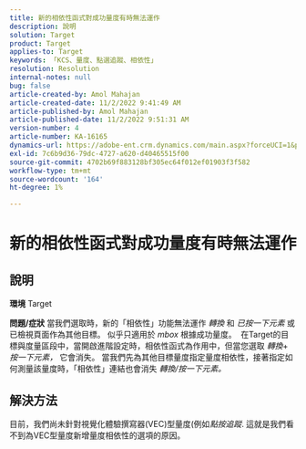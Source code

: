 ```yaml
---
title: 新的相依性函式對成功量度有時無法運作
description: 說明
solution: Target
product: Target
applies-to: Target
keywords: 「KCS、量度、點選追蹤、相依性」
resolution: Resolution
internal-notes: null
bug: false
article-created-by: Amol Mahajan
article-created-date: 11/2/2022 9:41:49 AM
article-published-by: Amol Mahajan
article-published-date: 11/2/2022 9:51:31 AM
version-number: 4
article-number: KA-16165
dynamics-url: https://adobe-ent.crm.dynamics.com/main.aspx?forceUCI=1&pagetype=entityrecord&etn=knowledgearticle&id=cc51a58e-925a-ed11-9561-6045bd006a22
exl-id: 7c6b9d36-79dc-4727-a620-d40465515f00
source-git-commit: 4702b69f883128bf305ec64f012ef01903f3f582
workflow-type: tm+mt
source-wordcount: '164'
ht-degree: 1%

---
```


# 新的相依性函式對成功量度有時無法運作

## 說明

<b>環境</b>
Target


<b>問題/症狀</b>
當我們選取時，新的「相依性」功能無法運作 *轉換* 和 *已按一下元素* 或已檢視頁面作為其他目標。 似乎只適用於 *mbox* 根據成功量度。 
在Target的目標與度量區段中，當開啟進階設定時，相依性函式為作用中，但當您選取 *轉換*+ *按一下元素，* 它會消失。 當我們先為其他目標量度指定量度相依性，接著指定如何測量該量度時，「相依性」連結也會消失 *轉換/按一下元素。*


## 解決方法


目前，我們尚未針對視覺化體驗撰寫器(VEC)型量度(例如&#x200B;*點按追蹤*. 這就是我們看不到為VEC型量度新增量度相依性的選項的原因。
